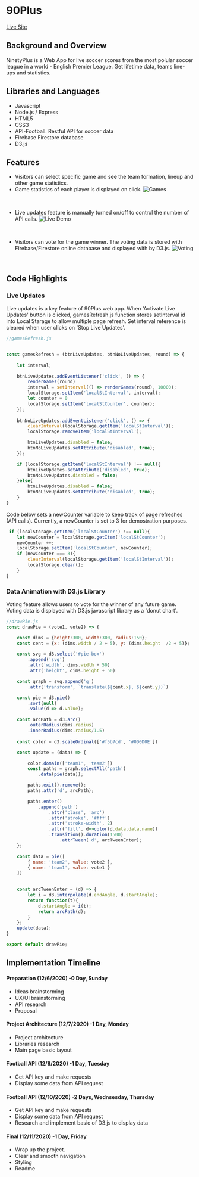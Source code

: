 # 90Plus

<div align="start">
  <a href="https://ninety-plus.herokuapp.com/">Live Site</a>
</div>

## Background and Overview 
NinetyPlus is a Web App for live soccer scores from the most polular soccer league in a world - English Premier League. Get lifetime data, teams line-ups and statistics.

## Libraries and Languages

* Javascript
* Node.js / Express
* HTML5
* CSS3
* API-Football: Restful API for soccer data
* Firebase Firestore database
* D3.js


## Features
* Visitors can select specific game and see the team formation, lineup and other game statistics.
* Game statistics of each player is displayed on click.
![Games](dist/images/games2.gif)
<p>&nbsp;</p>

* Live updates feature is manually turned on/off to control the number of API calls. 
![Live Demo](dist/images/live_demo.gif)
<p>&nbsp;</p>


* Visitors can vote for the game winner. The voting data is stored with Firebase/Firestore online database and displayed with by D3.js.
![Voting](dist/images/voting_d3.gif)
<p>&nbsp;</p>

## Code Highlights

### Live Updates
Live updates is a key feature of 90Plus web app. When 'Activate Live Updates' button is clicked, gamesRefresh.js function stores setInterval id into Local Starage to allow multiple page refresh. Set interval reference is cleared when user clicks on 'Stop Live Updates'.

```javascript
//gamesRefresh.js


const gamesRefresh = (btnLiveUpdates, btnNoLiveUpdates, round) => {

    let interval;
    
    btnLiveUpdates.addEventListener('click', () => {
        renderGames(round)
        interval = setInterval(() => renderGames(round), 10000);
        localStorage.setItem('localStInterval', interval);
        let counter = 0
        localStorage.setItem('localStCounter', counter);
    });
    
    btnNoLiveUpdates.addEventListener('click', () => {
        clearInterval(localStorage.getItem('localStInterval'));
        localStorage.removeItem('localStInterval');

        btnLiveUpdates.disabled = false;
        btnNoLiveUpdates.setAttribute('disabled', true);
    });

    if (localStorage.getItem('localStInterval') !== null){
        btnLiveUpdates.setAttribute('disabled', true);
        btnNoLiveUpdates.disabled = false;
    }else{
        btnLiveUpdates.disabled = false;
        btnNoLiveUpdates.setAttribute('disabled', true);
    }
}
```

Code below sets a newCounter variable to keep track of page refreshes (API calls). Currently, a newCounter is set to 3 for demostration purposes.
```javascript
 if (localStorage.getItem('localStCounter') !== null){
    let newCounter = localStorage.getItem('localStCounter');
    newCounter ++;
    localStorage.setItem('localStCounter', newCounter);
    if (newCounter === 3){
        clearInterval(localStorage.getItem('localStInterval'));
        localStorage.clear();
    }
}
```

### Data Animation with D3.js Library
Voting feature allows users to vote for the winner of any future game. Voting data is displayed with D3.js javascript library as a 'donut chart'.
```javascript
//drawPie.js
const drawPie = (vote1, vote2) => {

    const dims = {height:300, width:300, radius:150};
    const cent = {x: (dims.width / 2 + 5), y: (dims.height  /2 + 5)};

    const svg = d3.select('#pie-box')
        .append('svg')
        .attr('width', dims.width + 50)
        .attr('height', dims.height + 50)

    const graph = svg.append('g')
        .attr('transform', `translate(${cent.x}, ${cent.y})`)

    const pie = d3.pie()
        .sort(null)
        .value(d => d.value);

    const arcPath = d3.arc()
        .outerRadius(dims.radius)
        .innerRadius(dims.radius/1.5)
    
    const color = d3.scaleOrdinal(['#f5b7cd', '#0D0D0E'])

    const update = (data) => {

        color.domain(['team1', 'team2'])
        const paths = graph.selectAll('path')
            .data(pie(data));

        paths.exit().remove();
        paths.attr('d', arcPath);

        paths.enter()
            .append('path')
                .attr('class', 'arc')
                .attr('stroke', '#fff')
                .attr('stroke-width', 2)
                .attr('fill', d=>color(d.data.data.name))
                .transition().duration(1500) 
                    .attrTween('d', arcTweenEnter);
    };

    const data = pie([
        { name: 'team2', value: vote2 },
        { name: 'team1', value: vote1 }
    ])

    
    const arcTweenEnter = (d) => {
        let i = d3.interpolate(d.endAngle, d.startAngle);
        return function(t){
            d.startAngle = i(t);
            return arcPath(d);
        }
    };
    update(data);
}

export default drawPie;
```


## Implementation Timeline
#### Preparation (12/6/2020) -0 Day, Sunday
* Ideas brainstorming
* UX/UI brainstorming
* API research
* Proposal

#### Project Architecture (12/7/2020) -1 Day, Monday
* Project architecture
* Libraries research
* Main page basic layout

#### Football API (12/8/2020) -1 Day, Tuesday
* Get API key and make requests
* Display some data from API request

#### Football API (12/10/2020) -2 Days, Wednsesday, Thursday
* Get API key and make requests
* Display some data from API request
* Research and implement basic of D3.js to display data

#### Final (12/11/2020) -1 Day, Friday
* Wrap up the project.
* Clear and smooth navigation
* Styling
* Readme 

